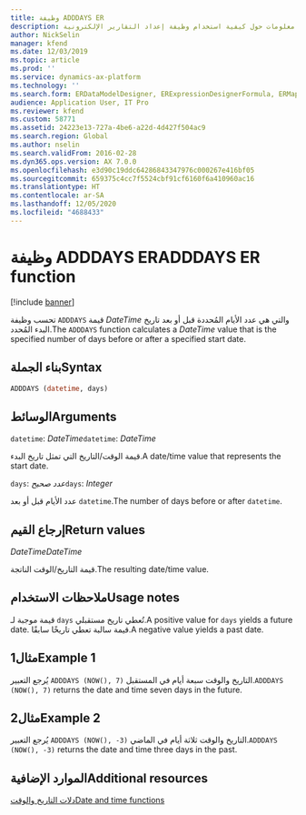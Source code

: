 ```yaml
---
title: وظيفة ADDDAYS ER
description: يوفر هذا الموضوع معلومات حول كيفية استخدام وظيفة إعداد التقارير الإلكترونية ADDDAYS (ER).
author: NickSelin
manager: kfend
ms.date: 12/03/2019
ms.topic: article
ms.prod: ''
ms.service: dynamics-ax-platform
ms.technology: ''
ms.search.form: ERDataModelDesigner, ERExpressionDesignerFormula, ERMappedFormatDesigner, ERModelMappingDesigner
audience: Application User, IT Pro
ms.reviewer: kfend
ms.custom: 58771
ms.assetid: 24223e13-727a-4be6-a22d-4d427f504ac9
ms.search.region: Global
ms.author: nselin
ms.search.validFrom: 2016-02-28
ms.dyn365.ops.version: AX 7.0.0
ms.openlocfilehash: e3d90c19ddc64286843347976c000267e416bf05
ms.sourcegitcommit: 659375c4cc7f5524cbf91cf6160f6a410960ac16
ms.translationtype: HT
ms.contentlocale: ar-SA
ms.lasthandoff: 12/05/2020
ms.locfileid: "4688433"
---
```

# <a name="adddays-er-function"></a><span data-ttu-id="f93fe-103">وظيفة ADDDAYS ER</span><span class="sxs-lookup"><span data-stu-id="f93fe-103">ADDDAYS ER function</span></span>

[!include [banner](../includes/banner.md)]

<span data-ttu-id="f93fe-104">تحسب وظيفة `ADDDAYS` قيمة *DateTime* والتي هي عدد الأيام المُحددة قبل أو بعد تاريخ البدء المُحدد.</span><span class="sxs-lookup"><span data-stu-id="f93fe-104">The `ADDDAYS` function calculates a *DateTime* value that is the specified number of days before or after a specified start date.</span></span>

## <a name="syntax"></a><span data-ttu-id="f93fe-105">بناء الجملة</span><span class="sxs-lookup"><span data-stu-id="f93fe-105">Syntax</span></span>

```vb
ADDDAYS (datetime, days)
```

## <a name="arguments"></a><span data-ttu-id="f93fe-106">الوسائط</span><span class="sxs-lookup"><span data-stu-id="f93fe-106">Arguments</span></span>

<span data-ttu-id="f93fe-107">`datetime`: *DateTime*</span><span class="sxs-lookup"><span data-stu-id="f93fe-107">`datetime`: *DateTime*</span></span>

<span data-ttu-id="f93fe-108">قيمة الوقت/التاريخ التي تمثل تاريخ البدء.</span><span class="sxs-lookup"><span data-stu-id="f93fe-108">A date/time value that represents the start date.</span></span>

<span data-ttu-id="f93fe-109">`days`: *عدد صحيح*</span><span class="sxs-lookup"><span data-stu-id="f93fe-109">`days`: *Integer*</span></span>

<span data-ttu-id="f93fe-110">عدد الأيام قبل أو بعد `datetime`.</span><span class="sxs-lookup"><span data-stu-id="f93fe-110">The number of days before or after `datetime`.</span></span>

## <a name="return-values"></a><span data-ttu-id="f93fe-111">إرجاع القيم</span><span class="sxs-lookup"><span data-stu-id="f93fe-111">Return values</span></span>

<span data-ttu-id="f93fe-112">*DateTime*</span><span class="sxs-lookup"><span data-stu-id="f93fe-112">*DateTime*</span></span>

<span data-ttu-id="f93fe-113">قيمة التاريخ/الوقت الناتجة.</span><span class="sxs-lookup"><span data-stu-id="f93fe-113">The resulting date/time value.</span></span>

## <a name="usage-notes"></a><span data-ttu-id="f93fe-114">ملاحظات الاستخدام</span><span class="sxs-lookup"><span data-stu-id="f93fe-114">Usage notes</span></span>

<span data-ttu-id="f93fe-115">قيمة موجبة لـ `days` تُعطي تاريخ مستقبلي.</span><span class="sxs-lookup"><span data-stu-id="f93fe-115">A positive value for `days` yields a future date.</span></span> <span data-ttu-id="f93fe-116">قيمة سالبة تعطي تاريخًا سابقًا.</span><span class="sxs-lookup"><span data-stu-id="f93fe-116">A negative value yields a past date.</span></span>

## <a name="example-1"></a><span data-ttu-id="f93fe-117">مثال1</span><span class="sxs-lookup"><span data-stu-id="f93fe-117">Example 1</span></span>

<span data-ttu-id="f93fe-118">يُرجع التعبير `ADDDAYS (NOW(), 7)` التاريخ والوقت سبعة أيام في المستقبل.</span><span class="sxs-lookup"><span data-stu-id="f93fe-118">`ADDDAYS (NOW(), 7)` returns the date and time seven days in the future.</span></span>

## <a name="example-2"></a><span data-ttu-id="f93fe-119">مثال2</span><span class="sxs-lookup"><span data-stu-id="f93fe-119">Example 2</span></span>

<span data-ttu-id="f93fe-120">يُرجع التعبير `ADDDAYS (NOW(), -3)` التاريخ والوقت ثلاثة أيام في الماضي.</span><span class="sxs-lookup"><span data-stu-id="f93fe-120">`ADDDAYS (NOW(), -3)` returns the date and time three days in the past.</span></span>

## <a name="additional-resources"></a><span data-ttu-id="f93fe-121">الموارد الإضافية</span><span class="sxs-lookup"><span data-stu-id="f93fe-121">Additional resources</span></span>

[<span data-ttu-id="f93fe-122">دلات التاريخ والوقت</span><span class="sxs-lookup"><span data-stu-id="f93fe-122">Date and time functions</span></span>](er-functions-category-datetime.md)
